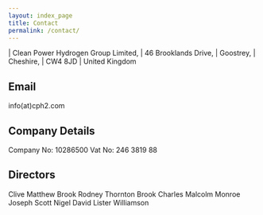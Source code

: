 ```yaml
---
layout: index_page
title: Contact
permalink: /contact/
---
```


| Clean Power Hydrogen Group Limited,
| 46 Brooklands Drive,
| Goostrey,
| Cheshire,
| CW4 8JD
| United Kingdom


Email
------------------------------
  info(at)cph2.com


Company Details
------------------------------
  Company No:	10286500
  Vat No:	246 3819 88


Directors
------------------------------
  Clive Matthew Brook
  Rodney Thornton Brook
  Charles Malcolm Monroe
  Joseph Scott 
  Nigel David Lister Williamson

